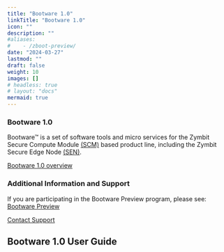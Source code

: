 ```yaml
---
title: "Bootware 1.0"
linkTitle: "Bootware 1.0"
icon: ""
description: ""
#aliases:
#    - /zboot-preview/
date: "2024-03-27"
lastmod: ""
draft: false
weight: 10
images: []
# headless: true
# layout: "docs"
mermaid: true
---
```



### Bootware 1.0 

Bootware™ is a set of software tools and micro services for the Zymbit Secure Compute Module [(SCM)](https://www.zymbit.com/scm/) based product line, including the Zymbit Secure Edge Node [(SEN)](https://www.zymbit.com/secure-compute-node/). 

[Bootware 1.0 overview](https://www.zymbit.com/bootware/)


### Additional Information and Support
    
If you are participating in the Bootware Preview program, please see: [Bootware Preview](../bootware-preview)

[Contact Support](mailto:support@zymbit.com)


## Bootware 1.0 User Guide

